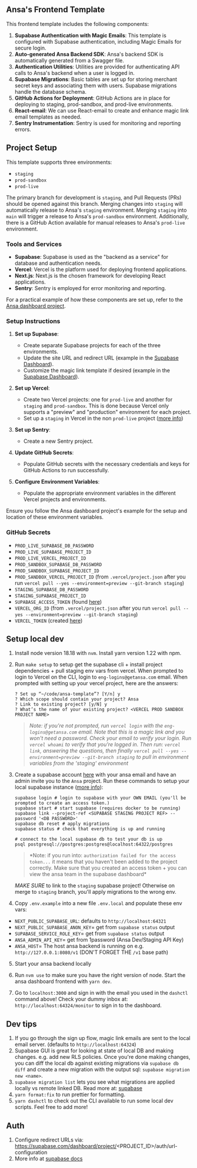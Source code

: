 ## Ansa's Frontend Template

This frontend template includes the following components:

1. **Supabase Authentication with Magic Emails**: This template is configured with Supabase authentication, including Magic Emails for secure login.
2. **Auto-generated Ansa Backend SDK**: Ansa's backend SDK is automatically generated from a Swagger file.
3. **Authentication Utilities**: Utilities are provided for authenticating API calls to Ansa's backend when a user is logged in.
4. **Supabase Migrations**: Basic tables are set up for storing merchant secret keys and associating them with users. Supabase migrations handle the database schema.
5. **GitHub Actions for Deployment**: GitHub Actions are in place for deploying to staging, prod-sandbox, and prod-live environments.
6. **React-email**: We can use React-email to create and enhance magic link email templates as needed.
7. **Sentry Instrumentation**: Sentry is used for monitoring and reporting errors.

## Project Setup

This template supports three environments:

- `staging`
- `prod-sandbox`
- `prod-live`

The primary branch for development is `staging`, and Pull Requests (PRs) should be opened against this branch. Merging changes
into `staging` will automatically release to Ansa's `staging` environment. Merging `staging` into `main` will trigger a release
to Ansa's `prod-sandbox` environment. Additionally, there is a GitHub Action available for manual releases to Ansa's `prod-live` environment.

### Tools and Services

- **Supabase**: Supabase is used as the "backend as a service" for database and authentication needs.
- **Vercel**: Vercel is the platform used for deploying frontend applications.
- **Next.js**: Next.js is the chosen framework for developing React applications.
- **Sentry**: Sentry is employed for error monitoring and reporting.

For a practical example of how these components are set up, refer to the [Ansa dashboard project](https://github.com/GetAnsa/ansa-dashboard).

### Setup Instructions

1. **Set up Supabase**:

   - Create separate Supabase projects for each of the three environments.
   - Update the site URL and redirect URL (example in the [Supabase Dashboard](https://supabase.com/dashboard/project/zqktqjoqwgxpszfvrwfm/auth/url-configuration)).
   - Customize the magic link template if desired (example in the [Supabase Dashboard](https://supabase.com/dashboard/project/zqktqjoqwgxpszfvrwfm/auth/templates)).

2. **Set up Vercel**:

   - Create two Vercel projects: one for `prod-live` and another for `staging` and `prod-sandbox`.
     This is done because Vercel only supports a "preview" and "production" environment for each project.
   - Set up a `staging` in Vercel in the non `prod-live` project ([more info](https://vercel.com/guides/set-up-a-staging-environment-on-vercel))

3. **Set up Sentry**:

   - Create a new Sentry project.

4. **Update GitHub Secrets**:

   - Populate GitHub secrets with the necessary credentials and keys for GitHub Actions to run successfully.

5. **Configure Environment Variables**:
   - Populate the appropriate environment variables in the different Vercel projects and environments.

Ensure you follow the Ansa dashboard project's example for the setup and location of these environment variables.

### GitHub Secrets

- `PROD_LIVE_SUPABASE_DB_PASSWORD`
- `PROD_LIVE_SUPABASE_PROJECT_ID`
- `PROD_LIVE_VERCEL_PROJECT_ID`
- `PROD_SANDBOX_SUPABASE_DB_PASSWORD`
- `PROD_SANDBOX_SUPABASE_PROJECT_ID`
- `PROD_SANDBOX_VERCEL_PROJECT_ID` (from `.vercel/project.json` after you run `vercel pull --yes --environment=preview --git-branch staging`)
- `STAGING_SUPABASE_DB_PASSWORD`
- `STAGING_SUPABASE_PROJECT_ID`
- `SUPABASE_ACCESS_TOKEN` (found [here](https://supabase.com/dashboard/account/tokens))
- `VERCEL_ORG_ID` (from `.vercel/project.json` after you run `vercel pull --yes --environment=preview --git-branch staging`)
- `VERCEL_TOKEN` (created [here](https://vercel.com/account/tokens))

## Setup local dev

1.  Install node version 18.18 with `nvm`. Install yarn version 1.22 with npm.
2.  Run `make setup` to setup get the supabase cli + install project dependencies + pull staging env vars from vercel.
    When prompted to login to Vercel on the CLI, login to `eng-logins@getansa.com` email. When prompted with setting
    up your vercel project, here are the answers:

    ```
    ? Set up “~/code/ansa-template”? [Y/n] y
    ? Which scope should contain your project? Ansa
    ? Link to existing project? [y/N] y
    ? What’s the name of your existing project? <VERCEL PROD SANDBOX PROJECT NAME>
    ```

    > _Note: if you're not prompted, run `vercel login` with the `eng-logins@getansa.com` email.
    > Note that this is a magic link and you won't need a password. Check your
    > email to verify your login. Run `vercel whoami` to verify that you're logged
    > in. Then run: `vercel link`, answering the questions, then finally
    > `vercel pull --yes --environment=preview --git-branch staging` to pull in environment
    > variables from the 'staging' environment_

3.  Create a supabase account [here](https://supabase.com) with your ansa email and have an admin invite you to the `Ansa` project.
    Run these commands to setup your local supabase instance ([more info](https://supabase.com/docs/guides/cli/getting-started)):

    ```
    supabase login # login to supabase with your OWN EMAIL (you'll be prompted to create an access token.)
    supabase start # start supabase (requires docker to be running)
    supabase link --project-ref <SUPABASE STAGING PROJECT REF> --password '<DB PASSWORD>'
    supabase db reset # apply migrations
    supabase status # check that everything is up and running

    # connect to the local supabase db to test your db is up
    psql postgresql://postgres:postgres@localhost:64322/postgres
    ```

    > \*Note: if you run into: `authorization failed for the access token...` it means that you haven't been added to the project correctly. Make sure that you created an access token + you can view the ansa team in the supabase dashboard\*

    _MAKE SURE_ to link to the `staging` supabase project! Otherwise on merge to `staging` branch, you'll apply migrations to the wrong env.

4.  Copy `.env.example` into a new file `.env.local` and populate these env vars:

- `NEXT_PUBLIC_SUPABASE_URL`: defaults to `http://localhost:64321`
- `NEXT_PUBLIC_SUPABASE_ANON_KEY`= get from `supabase status` output
- `SUPABASE_SERVICE_ROLE_KEY`= get from `supabase status` output
- `ANSA_ADMIN_API_KEY`= get from 1password (Ansa Dev/Staging API Key)
- `ANSA_HOST`= The host ansa backend is running on e.g. `http://127.0.0.1:8080/v1` (DON'T FORGET THE `/v1` base path)

5. Start your ansa backend locally
6. Run `nvm use` to make sure you have the right version of node.
   Start the ansa dashboard frontend with `yarn dev`.

7. Go to `localhost:3000` and sign in with the email you used in the `dashctl` command above! Check your dummy inbox at:
   `http://localhost:64324/monitor` to sign in to the dashboard.

## Dev tips

1. If you go through the sign up flow, magic link emails are sent to the local email server.
   (defaults to `http://localhost:64324`)
2. Supabase GUI is great for looking at state of local DB and making changes. e.g. add new RLS policies.
   Once you're done making changes, you can diff the local db against existing migrations via `supabase db diff`
   and create a new migration with the output sql: `supabase migration new <name>`.
3. `supabase migration list` lets you see what migrations are applied locally vs remote linked DB.
   Read more at: [supabase](https://supabase.com/docs/guides/cli/local-development)
4. `yarn format:fix` to run prettier for formatting.
5. `yarn dashctl` to check out the CLI available to run some local dev scripts. Feel free to add more!

## Auth

1. Configure redirect URLs via: https://supabase.com/dashboard/project/<PROJECT_ID>/auth/url-configuration
2. More info at [supabase docs](https://supabase.com/docs/guides/auth#redirect-urls-and-wildcards)
